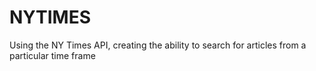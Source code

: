# NYTIMES
Using the NY Times API, creating the ability to search for articles from a particular time frame
